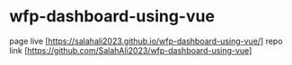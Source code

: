 # wfp-dashboard-using-vue

page live [https://salahali2023.github.io/wfp-dashboard-using-vue/]
repo link [https://github.com/SalahAli2023/wfp-dashboard-using-vue]


